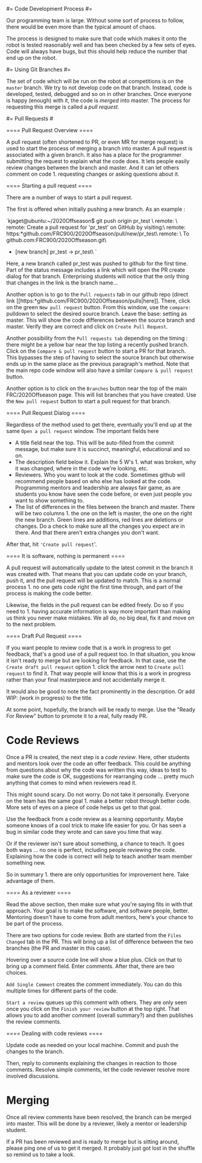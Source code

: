 #= Code Development Process #=

Our programming team is large. Without some sort of process to follow, there would be even more than the typical amount of chaos.

The process is designed to make sure that code which makes it onto the robot is tested reasonably well and has been checked by a few sets of eyes.  Code will always have bugs, but this should help reduce the number that end up on the robot.

#= Using Git Branches #=

The set of code which will be run on the robot at competitions is on the `master` branch.  We try to not develop code on that branch.  Instead, code is developed, tested, debugged and so on in other branches.  Once everyone is happy (enough) with it, the code is *merged* into master.  The process for requesting this merge is called a *pull request*.

#= Pull Requests #

==== Pull Request Overview ====

A pull request (often shortened to PR, or even MR for merge request) is used to start the process of merging a branch into master.  A pull request is associated with a given branch.  It also has a place for the programmer submitting the request to explain what the code does.  It lets people easily review changes between the branch and master.  And it can let others comment on code 1. requesting changes or asking questions about it.

==== Starting a pull request ====

There are a number of ways to start a pull request.

The first is offered when initially pushing a new branch. As an example :

`kjaget@ubuntu:~/2020Offseason$ git push origin pr_test \\
remote: \\
remote: Create a pull request for 'pr_test' on GitHub by visiting:\\
remote:      https:*github.com/FRC900/2020Offseason/pull/new/pr_test\\
remote: \\
To github.com:FRC900/2020Offseason.git\\
 - [new branch]        pr_test -> pr_test\\
`

Here, a new branch called pr_test was pushed to github for the first time.  Part of the status message includes a link which will open the PR create dialog for that branch. Enterprising students will notice that the only thing that changes in the link is the branch name...

Another option is to go to the `Pull requests` tab in our github repo (direct link [[https:*github.com/FRC900/2020Offseason/pulls|here]].  There, click on the green `New pull request` button.  From this window, use the `compare:` pulldown to select the desired source branch. Leave the base: setting as master.  This will show the code differences between the source branch and master. Verify they are correct and click on `Create Pull Request`.

Another possibility from the `Pull requests tab` depending on the timing : there might be a yellow bar near the top listing a recently pushed branch. Click on the `Compare & pull request` button to start a PR for that branch.  This bypasses the step of having to select the source branch but otherwise ends up in the same place as the previous paragraph's method.  Note that the main repo code window will also have a similar `Compare & pull request` button.

Another option is to click on the `Branches` button near the top of the main FRC/2020Offseason page. This will list branches that you have created. Use the `New pull request` button to start a pull request for that branch.

==== Pull Request Dialog ====

Regardless of the method used to get there, eventually you'll end up at the same `Open a pull request` window.  The important fields here 

  - A title field near the top.  This will be auto-filled from the commit message, but make sure it is succinct, meaningful, educational and so on.
  - The description field below it.  Explain the 5 W's 1. what was broken, why it was changed, where in the code we're looking, etc.  
  - Reviewers. Who you want to look at the code. Sometimes github will recommend people based on who else has looked at  the code. Programming mentors and leadership are always fair game, as are students you know have seen the code before, or even just people you want to show something to.
  - The list of differences in the files between the branch and master. There will be two columns 1. the one on the left is master, the one on the right the new branch.  Green lines are additions, red lines are deletions or changes.  Do a check to make sure all the changes you expect are in there. And that there aren't extra changes you don't want.  

After that, hit `'Create pull request`'.

==== It is software, nothing is permanent ====

A pull request will automatically update to the latest commit in the branch it was created with. That means that you can update code on your branch, push it, and the pull request will be updated to match. This is a normal process 1. no one gets code right the first time through, and part of the process is making the code better.

Likewise, the fields in the pull request can be edited freely.  Do so if you need to 1. having accurate information is way more important than making us think you never make mistakes. We all do, no big deal, fix it and move on to the next problem.

==== Draft Pull Request ====

If you want people to review code that is a work in progress to get feedback, that's a good use of a pull request too. In that situation, you know it isn't ready to merge but are looking for feedback.  In that case, use the `Create draft pull request` option 1. click the arrow next to `Create pull request` to find it.  That way people will know that this is a work in progress rather than your final masterpiece and not accidentally merge it.

It would also be good to note the fact prominently in the description. Or add WIP: (work in progress) to the title.

At some point, hopefully, the branch will be ready to merge. Use the "Ready For Review" button to promote it to a real, fully ready PR.

# Code Reviews #

Once a PR is created, the next step is a *code review*.  Here, other students and mentors look over the code an offer feedback.  This could be anything from questions about why the code was written this way, ideas to test to make sure the code is OK, suggestions for rearranging code ... pretty much anything that comes to mind when reviewers read it.

This might sound scary. Do not worry.  Do not take it personally. Everyone on the team has the same goal 1. make a better robot through better code.  More sets of eyes on a piece of code helps us get to that goal.

Use the feedback from a code review as a learning opportunity. Maybe someone knows of a cool trick to make life easier for you. Or has seen a bug in similar code they wrote and can save you time that way.

Or if the reviewer isn't sure about something, a chance to teach. It goes both ways ... no one is perfect, including people reviewing the code.  Explaining how the code is correct will help to teach another team member something new.

So in summary 1. there are only opportunities for improvement here.  Take advantage of them.

==== As a reviewer ====

Read the above section, then make sure what you're saying fits in with that approach.  Your goal is to make the software, and software people, better. Mentoring doesn't have to come from adult mentors, here's your chance to be part of the process.

There are two options for code review.  Both are started from the `Files Changed` tab in the PR.  This will bring up a list of difference between the two branches (the PR and master in this case).

Hovering over a source code line will show a blue plus. Click on that to bring up a comment field.  Enter comments. After that, there are two choices.

`Add Single Comment` creates the comment immediately.  You can do this multiple times for different parts of the code.

`Start a review` queues up this comment with others.  They are only seen once you click on the `Finish your review` button at the top right.  That allows you to add another comment (overall summary?) and then publishes the review comments.


==== Dealing with code reviews ====

Update code as needed on your local machine. Commit and push the changes to the branch.  

Then, reply to comments explaining the changes in reaction to those comments.  Resolve simple comments, let the code reviewer resolve more involved discussions.

# Merging #

Once all review comments have been resolved, the branch can be merged into master. This will be done by a reviewer, likely a mentor or leadership student.  

If a PR has been reviewed and is ready to merge but is sitting around, please ping one of us to get it merged.  It probably just got lost in the shuffle so remind us to take a look.
